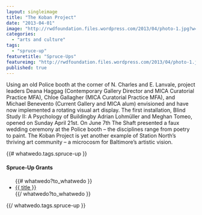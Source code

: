 ```yaml
---
layout: singleimage
title: "The Koban Project"
date: "2013-04-01"
image: "http://rwdfoundation.files.wordpress.com/2013/04/photo-1.jpg?w=600"
categories: 
  - "arts and culture"
tags: 
  - "spruce-up"
featuretitle: "Spruce-Ups"
featureimg: "http://rwdfoundation.files.wordpress.com/2013/04/photo-1.jpg?w=600"
published: true
---
```


Using an old Police booth at the corner of N. Charles and E. Lanvale, project leaders Deana Haggag (Contemporary Gallery Director and MICA Curatorial Practice MFA), Chloe Gallagher (MICA Curatorial Practice MFA), and Michael Benevento (Current Gallery and MICA alum) envisioned and have now implemented a rotating visual art display. The first installation, Blind Study II: A Psychology of Buildingby Adrian Lohmüller and Meghan Tomeo, opened on Sunday April 21st. On June 7th The Shaft presented a faux wedding ceremony at the Police booth – the disciplines range from poetry to paint. The Koban Project is yet another example of Station North’s thriving art community – a microcosm for Baltimore’s artistic vision.

{{# whatwedo.tags.spruce-up }}
  <div class="spruceup">
    <h4>Spruce-Up Grants</h4>
    <ul>
    {{# whatwedo?to_whatwedo }}
      <li><a href="{{url}}" data-disqus-identifier="{{url}}">{{ title }}</a></li>
    {{/ whatwedo?to_whatwedo }}
    </ul>
  </spruceup>
{{/ whatwedo.tags.spruce-up }}